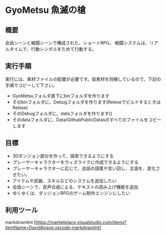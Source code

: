 # GyoMetsu 魚滅の槍

## 概要

会話シーンと戦闘シーンで構成された、ショートRPG。
戦闘システムは、リアルタイムで、行動シンボルをためて行動する。

## 実行手順

実行には、素材ファイルの配置が必要です。仮素材を同梱しているので、下記の手順でコピーして下さい。

+ GyoMetsuフォルダ直下にbinフォルダを作ります
+ そのbinフォルダに、Debugフォルダを作ります(ReleseでビルドするときはRelese)
+ そのDebugフォルダに、dataフォルダを作ります()
+ そのdataフォルダに、Data/GithubPublicDatasのすべてのファイルをコピーします

## 目標

+ 3Dダンジョン部分を作って、探索できるようにする
+ プレーヤーキャラクターをウィズライクに作成できるようにする
+ プレーヤーキャラクターに応じて、会話の語尾や言い回し、主語を、変化させたい。
+ アイテムや武器、スキルなどのシステムを追加したい
+ 会話シーンで、音声合成による、テキストの読み上げ機能を追加
+ ゆくゆくは、ダンジョンRPGのゲーム制作エンジンにしたい

## 利用ツール

markdownlint [https://marketplace.visualstudio.com/items?itemName=DavidAnson.vscode-markdownlint]

